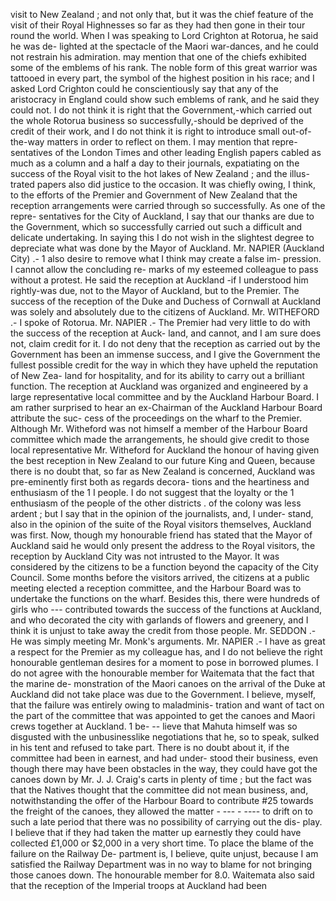 visit to New Zealand ; and not only that, but it was the chief feature of the visit of their Royal Highnesses so far as they had then gone in their tour round the world. When I was speaking to Lord Crighton at Rotorua, he said he was de- lighted at the spectacle of the Maori war-dances, and he could not restrain his admiration. may mention that one of the chiefs exhibited some of the emblems of his rank. The noble form of this great warrior was tattooed in every part, the symbol of the highest position in his race; and I asked Lord Crighton could he conscientiously say that any of the aristocracy in England could show such emblems of rank, and he said they could not. I do not think it is right that the Government,-which carried out the whole Rotorua business so successfully,-should be deprived of the credit of their work, and I do not think it is right to introduce small out-of-the-way matters in order to reflect on them. I may mention that repre- sentatives of the London Times and other leading English papers cabled as much as a column and a half a day to their journals, expatiating on the success of the Royal visit to the hot lakes of New Zealand ; and the illus- trated papers also did justice to the occasion. It was chiefly owing, I think, to the efforts of the Premier and Government of New Zealand that the reception arrangements were carried through so successfully. As one of the repre- sentatives for the City of Auckland, I say that our thanks are due to the Government, which so successfully carried out such a difficult and delicate undertaking. In saying this I do not wish in the slightest degree to depreciate what was done by the Mayor of Auckland. Mr. NAPIER (Auckland City) .- 1 also desire to remove what I think may create a false im- pression. I cannot allow the concluding re- marks of my esteemed colleague to pass without a protest. He said the reception at Auckland -if I understood him rightly-was due, not to the Mayor of Auckland, but to the Premier. The success of the reception of the Duke and Duchess of Cornwall at Auckland was solely and absolutely due to the citizens of Auckland. Mr. WITHEFORD .- I spoke of Rotorua. Mr. NAPIER .- The Premier had very little to do with the success of the reception at Auck- land, and cannot, and I am sure does not, claim credit for it. I do not deny that the reception as carried out by the Government has been an immense success, and I give the Government the fullest possible credit for the way in which they have upheld the reputation of New Zea- land for hospitality, and for its ability to carry out a brilliant function. The reception at Auckland was organized and engineered by a large representative local committee and by the Auckland Harbour Board. I am rather surprised to hear an ex-Chairman of the Auckland Harbour Board attribute the suc- cess of the proceedings on the wharf to the Premier. Although Mr. Witheford was not himself a member of the Harbour Board committee which made the arrangements, he should give credit to those local representative Mr. Witheford for Auckland the honour of having given the best reception in New Zealand to our future King and Queen, because there is no doubt that, so far as New Zealand is concerned, Auckland was pre-eminently first both as regards decora- tions and the heartiness and enthusiasm of the 1 I people. I do not suggest that the loyalty or the 1 enthusiasm of the people of the other districts . of the colony was less ardent ; but I say that in the opinion of the journalists, and, I under- stand, also in the opinion of the suite of the Royal visitors themselves, Auckland was first. Now, though my honourable friend has stated that the Mayor of Auckland said he would only present the address to the Royal visitors, the reception by Auckland City was not intrusted to the Mayor. It was considered by the citizens to be a function beyond the capacity of the City Council. Some months before the visitors arrived, the citizens at a public meeting elected a reception committee, and the Harbour Board was to undertake the functions on the wharf. Besides this, there were hundreds of girls who \--- contributed towards the success of the functions at Auckland, and who decorated the city with garlands of flowers and greenery, and I think it is unjust to take away the credit from those people. Mr. SEDDON .- He was simply meeting Mr. Monk's arguments. Mr. NAPIER .- I have as great a respect for the Premier as my colleague has, and I do not believe the right honourable gentleman desires for a moment to pose in borrowed plumes. I do not agree with the honourable member for Waitemata that the fact that the marine de- monstration of the Maori canoes on the arrival of the Duke at Auckland did not take place was due to the Government. I believe, myself, that the failure was entirely owing to maladminis- tration and want of tact on the part of the committee that was appointed to get the canoes and Maori crews together at Auckland. 1 be- \-- lieve that Mahuta himself was so disgusted with the unbusinesslike negotiations that he, so to speak, sulked in his tent and refused to take part. There is no doubt about it, if the committee had been in earnest, and had under- stood their business, even though there may have been obstacles in the way, they could have got the canoes down by Mr. J. J. Craig's carts in plenty of time ; but the fact was that the Natives thought that the committee did not mean business, and, notwithstanding the offer of the Harbour Board to contribute #25 towards the freight of the canoes, they allowed the matter \- --- - ---- to drift on to such a late period that there was no possibility of carrying out the dis- play. I believe that if they had taken the matter up earnestly they could have collected £1,000 or $2,000 in a very short time. To place the blame of the failure on the Railway De- partment is, I believe, quite unjust, because I am satisfied the Railway Department was in no way to blame for not bringing those canoes down. The honourable member for 8.0. Waitemata also said that the reception of the Imperial troops at Auckland had been 